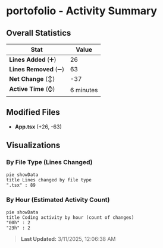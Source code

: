 # portofolio - Activity Summary 

## Overall Statistics

| Stat                   | Value                                                             |
| ---------------------- | ----------------------------------------------------------------- |
| **Lines Added** (➕)   | 26                                          |
| **Lines Removed** (➖) | 63                                        |
| **Net Change** (↕)    | -37                |
| **Active Time** (⌚)   | 6 minutes |


## Modified Files
- **App.tsx** (+26, -63)

## Visualizations

### By File Type (Lines Changed)

```mermaid
pie showData
title Lines changed by file type
".tsx" : 89
```

### By Hour (Estimated Activity Count)

```mermaid
pie showData
title Coding activity by hour (count of changes)
"00h" : 2
"23h" : 2
```


> **Last Updated:** 3/11/2025, 12:06:38 AM